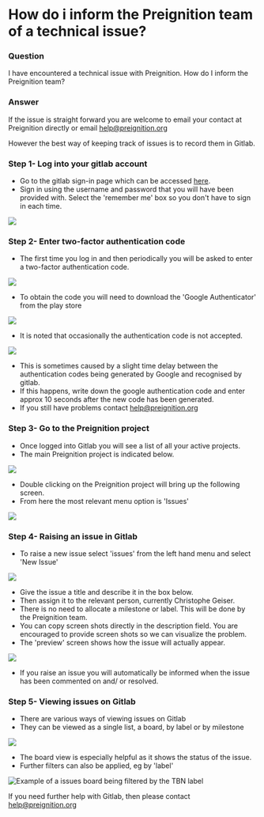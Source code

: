 # How do i inform the Preignition team of a technical issue?

### Question 

I have encountered a technical issue with Preignition.  How do I inform the Preignition team?

### Answer

If the issue is straight forward you are welcome to email your contact at Preignition directly or email help@preignition.org

However the best way of keeping track of issues is to record them in Gitlab.

### Step 1-  Log into your gitlab account

* Go to the gitlab sign-in page which can be accessed [here](https://gitlab.furqansoftware.net/users/sign_in).
* Sign in using the username and password that you will have been provided with.  Select the 'remember me' box so you don't have to sign in each time.

![](../.gitbook/assets/image%20%2870%29.png)

### Step 2-  Enter two-factor authentication code

* The first time you log in and then periodically you will be asked to enter a two-factor authentication code.

![](../.gitbook/assets/image%20%28110%29.png)

* To obtain the code you will need to download the 'Google Authenticator' from the play store

![](../.gitbook/assets/image%20%2859%29.png)

* It is noted that occasionally the authentication code is not accepted.

![](../.gitbook/assets/image%20%2898%29.png)

* This is sometimes caused by a slight time delay between the authentication codes being generated by Google and recognised by gitlab.  
* If this happens, write down the google authentication code and enter approx 10 seconds after the new code has been generated. 
* If you still have problems contact help@preignition.org

### Step 3- Go to the Preignition project

* Once logged into Gitlab you will see a list of all your active projects.
* The main Preignition project is indicated below.

![](../.gitbook/assets/image%20%2853%29.png)

* Double clicking on the Preignition project will bring up the following screen.
* From here the most relevant menu option is 'Issues'

![](../.gitbook/assets/image%20%2814%29.png)

### Step 4-  Raising an issue in Gitlab

* To raise a new issue select 'issues' from the left hand menu and select 'New Issue'

![](../.gitbook/assets/image%20%2885%29.png)

* Give the issue a title and describe it in the box below.
* Then assign it to the relevant person, currently Christophe Geiser.
* There is no need to allocate a milestone or label.  This will be done by the Preignition team.
* You can copy screen shots directly in the description field.  You are encouraged to provide screen shots so we can visualize the problem.
* The 'preview' screen shows how the issue will actually appear. 

![](../.gitbook/assets/image%20%284%29.png)

* If you raise an issue you will automatically be informed when the issue has been commented on and/ or resolved.

### Step 5- Viewing issues on Gitlab

* There are various ways of viewing issues on Gitlab
* They can be viewed as a single list, a board, by label or by milestone

![](../.gitbook/assets/image%20%2875%29.png)

* The board view is especially helpful as it shows the status of the issue.
* Further filters can also be applied, eg by 'label'

![Example of a issues board being filtered by the TBN label](../.gitbook/assets/image%20%28103%29.png)

  
If you need further help with Gitlab, then please contact help@preignition.org 

